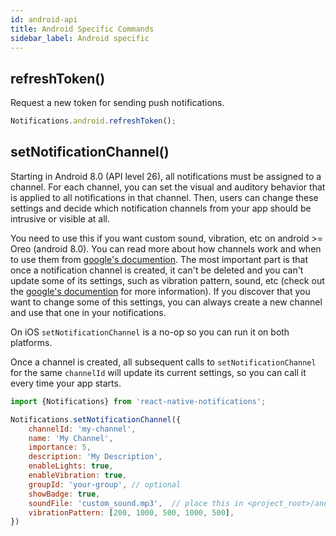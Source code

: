 ```yaml
---
id: android-api
title: Android Specific Commands
sidebar_label: Android specific
---
```


## refreshToken()
Request a new token for sending push notifications.

```js
Notifications.android.refreshToken();
```

## setNotificationChannel()
Starting in Android 8.0 (API level 26), all notifications must be assigned to a channel. For each channel, you can set the visual and auditory behavior that is applied to all notifications in that channel. Then, users can change these settings and decide which notification channels from your app should be intrusive or visible at all.

You need to use this if you want custom sound, vibration, etc on android >= Oreo (android 8.0). You can read more about how channels work and when to use them from [google's documention](https://developer.android.com/training/notify-user/channels). The most important part is that once a notification channel is created, it can't be deleted and you can't update some of its settings, such as vibration pattern, sound, etc (check out the [google's documention](https://developer.android.com/training/notify-user/channels) for more information). If you discover that you want to change some of this settings, you can always create a new channel and use that one in your notifications.

On iOS `setNotificationChannel` is a no-op so you can run it on both platforms.

Once a channel is created, all subsequent calls to `setNotificationChannel` for the same `channelId` will update its current settings, so you can call it every time your app starts.

```js
import {Notifications} from 'react-native-notifications';

Notifications.setNotificationChannel({
    channelId: 'my-channel',
    name: 'My Channel',
    importance: 5,
    description: 'My Description',
    enableLights: true,
    enableVibration: true,
    groupId: 'your-group', // optional
    showBadge: true,
    soundFile: 'custom_sound.mp3',  // place this in <project_root>/android/app/src/main/res/raw/custom_sound.mp3
    vibrationPattern: [200, 1000, 500, 1000, 500],
})
```
